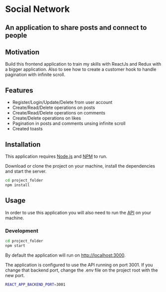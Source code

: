 # Social Network 
## An application to share posts and connect to people

## Motivation
Build this frontend application to train my skills with ReactJs and Redux with a bigger application. Also to see how to create a customer hook to handle pagination with infinite scroll.

## Features
- Register/Login/Update/Delete from user account
- Create/Read/Delete operations on posts
- Create/Read/Delete operations on comments
- Create/Delete operations on likes
- Pagination in posts and comments unsing infinite scroll
- Created toasts

## Installation

This application requires [Node.js](https://nodejs.org/en/) and [NPM](https://www.npmjs.com/) to run.

Download or clone the project on your machine, install the dependencies and start the server.

```sh
cd project_folder
npm install
```

## Usage
In order to use this application you will also need to run the [API](https://github.com/luisfilipemendonca/SocialNetwork-backend) on your machine.

### Development

```sh
cd project_folder
npm start
```

By default the application will run on [http://localhost:3000](http://localhost:3000).

The application is configured to use the API running on port 3001. If you change that backend port, change the .env file on the project root with the new port.
```sh
REACT_APP_BACKEND_PORT=3001
```
